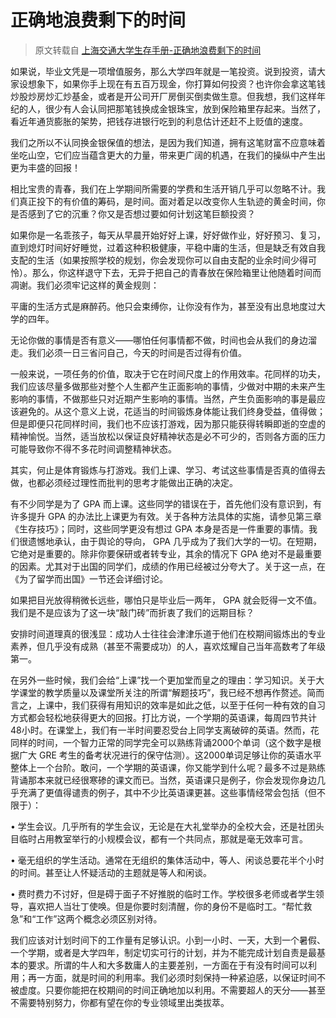 # 正确地浪费剩下的时间

> 原文转载自 [上海交通大学生存手册-正确地浪费剩下的时间](https://survivesjtu.gitbook.io/survivesjtumanual/li-zhi-pian/zheng-que-di-lang-fei-sheng-xia-de-shi-jian)

如果说，毕业文凭是一项增值服务，那么大学四年就是一笔投资。说到投资，请大家设想象下，如果你手上现在有五百万现金，你打算如何投资？也许你会拿这笔钱炒股炒房炒汇炒基金，或者是开公司开厂房倒买倒卖做生意。但我想，我们这样年纪的人，很少有人会认同把那笔钱换成金银珠宝，放到保险箱里存起来。当然了，看近年通货膨胀的架势，把钱存进银行吃到的利息估计还赶不上贬值的速度。

我们之所以不认同换金银保值的想法，是因为我们知道，拥有这笔财富不应意味着坐吃山空，它们应当蕴含更大的力量，带来更广阔的机遇，在我们的操纵中产生出更为丰盛的回报！

相比宝贵的青春，我们在上学期间所需要的学费和生活开销几乎可以忽略不计。我们真正投下的有价值的筹码，是时间。面对着足以改变你人生轨迹的黄金时间，你是否感到了它的沉重？你又是否想过要如何计划这笔巨额投资？

如果你是一名乖孩子，每天从早晨开始好好上课，好好做作业，好好预习、复习，直到熄灯时间好好睡觉，过着这种积极健康，平稳中庸的生活，但是缺乏有效自我支配的生活（如果按照学校的规划，你会发现你可以自由支配的业余时间少得可怜）。那么，你这样退守下去，无异于把自己的青春放在保险箱里让他随着时间而凋谢。我们必须牢记这样的黄金规则：

平庸的生活方式是麻醉药。他只会束缚你，让你没有作为，甚至没有出息地度过大学的四年。

无论你做的事情是否有意义——哪怕任何事情都不做，时间也会从我们的身边溜走。我们必须一日三省问自己，今天的时间是否过得有价值。

一般来说，一项任务的价值，取决于它在时间尺度上的作用效率。花同样的功夫，我们应该尽量多做那些对整个人生都产生正面影响的事情，少做对中期的未来产生影响的事情，不做那些只对近期产生影响的事情。当然，产生负面影响的事是最应该避免的。从这个意义上说，花适当的时间锻炼身体能让我们终身受益，值得做；但是即便只花同样时间，我们也不应该打游戏，因为那只能获得转瞬即逝的空虚的精神愉悦。当然，适当放松以保证良好精神状态是必不可少的，否则各方面的压力可能导致你不得不多花时间调整精神状态。

其实，何止是体育锻炼与打游戏。我们上课、学习、考试这些事情是否真的值得去做，也都必须经过理性而批判的思考才能做出正确的决定。

有不少同学是为了 GPA 而上课。这些同学的错误在于，首先他们没有意识到，有许多提升 GPA 的办法比上课更为有效。关于各种方法具体的实施，请参见第三章《生存技巧》；同时，这些同学更没有想过 GPA 本身是否是一件重要的事情。我们很遗憾地承认，由于舆论的导向， GPA 几乎成为了我们大学的一切。在短期，它绝对是重要的。除非你要保研或者转专业，其余的情况下 GPA 绝对不是最重要的因素。尤其对于出国的同学们，成绩的作用已经被过分夸大了。关于这一点，在《为了留学而出国》一节还会详细讨论。

如果把目光放得稍微长远些，哪怕只是毕业后一两年， GPA 就会贬得一文不值。我们是不是应该为了这一块“敲门砖”而折衷了我们的远期目标？

安排时间道理真的很浅显：成功人士往往会津津乐道于他们在校期间锻炼出的专业素养，但几乎没有成熟（甚至不需要成功）的人，喜欢炫耀自己当年高数考了年级第一。

在另外一些时候，我们会给“上课”找一个更加堂而皇之的理由：学习知识。关于大学课堂的教学质量以及课堂所关注的所谓“解题技巧”，我已经不想再作赘述。简而言之，上课中，我们获得有用知识的效率是如此之低，以至于任何一种有效的自习方式都会轻松地获得更大的回报。打比方说，一个学期的英语课，每周四节共计48小时。在课堂上，我们有一半时间要忍受台上同学支离破碎的英语。然而，花同样的时间，一个智力正常的同学完全可以熟练背诵2000个单词（这个数字是根据广大 GRE 考生的备考状况进行的保守估测）。这2000单词足够让你的英语水平整体上一个台阶。敢问，一个学期的英语课，你又能学到什么呢？最多不过是熟练背诵那本来就已经很寒碜的课文而已。当然，英语课只是例子，你会发现你身边几乎充满了更值得谴责的例子，其中不少比英语课更甚。这些事情经常会包括（但不限于）：

• 学生会议。几乎所有的学生会议，无论是在大礼堂举办的全校大会，还是社团头目临时占用教室举行的小规模会议，都有一个共同点，那就是毫无效率可言。

• 毫无组织的学生活动。通常在无组织的集体活动中，等人、闲谈总要花半个小时的时间。甚至让人怀疑活动的主题就是等人和闲谈。

• 费时费力不讨好，但是碍于面子不好推脱的临时工作。学校很多老师或者学生领导，喜欢把人当壮丁使唤。但是你要时刻清醒，你的身份不是临时工。“帮忙救急”和“工作”这两个概念必须区别对待。

我们应该对计划时间下的工作量有足够认识。小到一小时、一天，大到一个暑假、一个学期，或者是大学四年，制定切实可行的计划，并为不能完成计划自责是最基本的要求。所谓的牛人和大多数庸人的主要差别，一方面在于有没有时间可以利用；再一方面，就是时间的利用率。我们必须时刻保持一种紧迫感，以保证时间不被虚度。只要你能把在校期间的时间正确地加以利用。不需要超人的天分——甚至不需要特别努力，你都有望在你的专业领域里出类拔萃。[\
](https://survivesjtu.gitbook.io/survivesjtumanual/li-zhi-pian/ni-de-shen-jia-shi-duo-shao)
